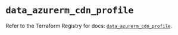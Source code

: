 # `data_azurerm_cdn_profile`

Refer to the Terraform Registry for docs: [`data_azurerm_cdn_profile`](https://registry.terraform.io/providers/hashicorp/azurerm/4.10.0/docs/data-sources/cdn_profile).
